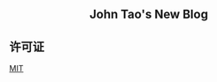 <h2 align="center">John Tao's New Blog</h2>

## 许可证
[MIT](https://github.com/Draper-crypto/john-tao-blog/blob/master/LICENSE)
